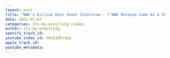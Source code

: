 ```yaml
---
layout: post
title: "WWE's Killian Dain Shoot Interview - \"WWE Release Came As A Shock\""
date: 2021-07-07
categories: its-my-wrestling videos
author: its-my-wrestling
spotify_track_id: 
youtube_video_id: tRcEI8FxuEg
apple_track_id: 
youtube_metadata: 
---
```

